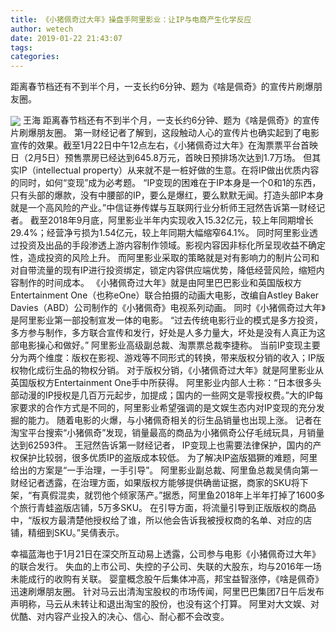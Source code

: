 ```yaml
---
title: 《小猪佩奇过大年》操盘手阿里影业：让IP与电商产生化学反应
author: wetech
date: 2019-01-22 21:43:07
tags: 
categories: 
---
```

距离春节档还有不到半个月，一支长约6分钟、题为《啥是佩奇》的宣传片刷爆朋友圈。
<!-- more -->
<img align="center" border="0" src="https://imgcdn.yicai.com/uppics/images/2019/01/195add7bd4bb413ea593ec717b5f2987.jpg" />
王海
距离春节档还有不到半个月，一支长约6分钟、题为《啥是佩奇》的宣传片刷爆朋友圈。
第一财经记者了解到，这段触动人心的宣传片也确实起到了电影宣传的效果。截至1月22日中午12点左右，《小猪佩奇过大年》在淘票票平台首映日（2月5日）预售票房已经达到645.8万元，首映日预排场次达到1.7万场。
但其实IP（intellectual property）从来就不是一桩好做的生意。在将IP做出优质内容的同时，如何“变现”成为必考题。
“IP变现的困难在于IP本身是一个0和1的东西，只有头部的爆款，没有中腰部的IP，要么是爆红，要么默默无闻。打造头部IP本身就是一个高风险的产业。”中信证券传媒与互联网行业分析师王冠然告诉第一财经记者。
截至2018年9月底，阿里影业半年内实现收入15.32亿元，较上年同期增长29.4%；经营净亏损为1.54亿元，较上年同期大幅缩窄64.1%。
同时阿里影业透过投资及出品的手段渗透上游内容制作领域。影视内容因非标化所呈现收益不确定性，造成投资的风险上升。
而阿里影业采取的策略就是对有影响力的制片公司和对自带流量的现有IP进行投资绑定，锁定内容供应端优势，降低经营风险，缩短内容制作的时间成本。
《小猪佩奇过大年》就是由阿里巴巴影业和英国版权方Entertainment One（也称eOne）联合拍摄的动画大电影，改编自Astley Baker Davies（ABD）公司制作的《小猪佩奇》电视系列动画。
同时《小猪佩奇过大年》是阿里影业第一部投制宣发一体的电影。
“过去传统电影行业的模式是多方投资，多方参与制作，多方联合宣传和发行，好处是人多力量大，坏处是没有人真正为这部电影操心和做好。” 阿里影业高级副总裁、淘票票总裁李捷称。
当前IP变现主要分为两个维度：版权在影视、游戏等不同形式的转换，带来版权分销的收入；IP版权物化成衍生品的物权分销。
对于版权分销，《小猪佩奇过大年》就是阿里影业从英国版权方Entertainment One手中所获得。
阿里影业内部人士称：“日本很多头部动漫的IP授权是几百万元起步，加提成；国内的一些网文是零授权费。”大的IP每家要求的合作方式是不同的，阿里影业希望强调的是文娱生态内对IP变现的充分发掘的能力。
随着电影的火爆，与小猪佩奇相关的衍生品销量也出现上涨。
记者在淘宝平台搜索“小猪佩奇”发现，销量最高的商品为小猪佩奇公仔毛绒玩具，月销量达到62593件。
王冠然告诉第一财经记者， IP变现上也需要法律保护，国内的产权保护比较弱，很多优质IP的盗版成本较低。
为了解决IP盗版猖獗的难题，阿里给出的方案是“一手治理，一手引导”。
阿里影业副总裁、阿里鱼总裁吴倩向第一财经记者透露，在治理方面，如果版权方能够提供确凿证据，商家的SKU将下架，“有真假混卖，就罚他个倾家荡产。”据悉，阿里鱼2018年上半年打掉了1600多个旅行青蛙盗版店铺，5万多SKU。
在引导方面，将流量引导到正版版权的商品中，“版权方最清楚他授权给了谁，所以他会告诉我被授权商的名单、对应的店铺，精细到SKU。”吴倩表示。
 
 
幸福蓝海也于1月21日在深交所互动易上透露，公司参与电影《小猪佩奇过大年》的联合发行。
失血的上市公司、失控的子公司、失联的大股东，均与2016年一场未能成行的收购有关联。
婴童概念股午后集体冲高，邦宝益智涨停，《啥是佩奇》迅速刷爆朋友圈。
针对马云出清淘宝股权的市场传闻，阿里巴巴集团7日午后发布声明称，马云从未转让和退出淘宝的股份，也没有这个打算。
阿里对大文娱、对优酷、对内容产业投入的决心、信心、耐心都不会改变。
